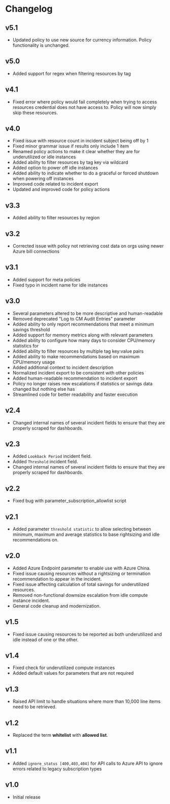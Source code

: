 # Changelog

## v5.1

- Updated policy to use new source for currency information. Policy functionality is unchanged.

## v5.0

- Added support for regex when filtering resources by tag

## v4.1

- Fixed error where policy would fail completely when trying to access resources credential does not have access to. Policy will now simply skip these resources.

## v4.0

- Fixed issue with resource count in incident subject being off by 1
- Fixed minor grammar issue if results only include 1 item
- Renamed policy actions to make it clear whether they are for underutilized or idle instances
- Added ability to filter resources by tag key via wildcard
- Added option to power off idle instances
- Added ability to indicate whether to do a graceful or forced shutdown when powering off instances
- Improved code related to incident export
- Updated and improved code for policy actions

## v3.3

- Added ability to filter resources by region

## v3.2

- Corrected issue with policy not retrieving cost data on orgs using newer Azure bill connections

## v3.1

- Added support for meta policies
- Fixed typo in incident name for idle instances

## v3.0

- Several parameters altered to be more descriptive and human-readable
- Removed deprecated "Log to CM Audit Entries" parameter
- Added ability to only report recommendations that meet a minimum savings threshold
- Added support for memory metrics along with relevant parameters
- Added ability to configure how many days to consider CPU/memory statistics for
- Added ability to filter resources by multiple tag key:value pairs
- Added ability to make recommendations based on maximum CPU/memory usage
- Added additional context to incident description
- Normalized incident export to be consistent with other policies
- Added human-readable recommendation to incident export
- Policy no longer raises new escalations if statistics or savings data changed but nothing else has
- Streamlined code for better readability and faster execution

## v2.4

- Changed internal names of several incident fields to ensure that they are properly scraped for dashboards.

## v2.3

- Added `Lookback Period` incident field.
- Added `Threshold` incident field.
- Changed internal names of several incident fields to ensure that they are properly scraped for dashboards.

## v2.2

- Fixed bug with parameter_subscription_allowlist script

## v2.1

- Added parameter `threshold statistic` to allow selecting between minimum, maximum and average statistics to base rightsizing and idle recommendations on.

## v2.0

- Added Azure Endpoint parameter to enable use with Azure China.
- Fixed issue causing resources without a rightsizing or termination recommendation to appear in the incident.
- Fixed issue affecting calculation of total savings for underutilized resources.
- Removed non-functional downsize escalation from idle compute instance incident.
- General code cleanup and modernization.

## v1.5

- Fixed issue causing resources to be reported as both underutilized and idle instead of one or the other.

## v1.4

- Fixed check for underutilized compute instances
- Added default values for parameters that are not required

## v1.3

- Raised API limit to handle situations where more than 10,000 line items need to be retrieved.

## v1.2

- Replaced the term **whitelist** with **allowed list**.

## v1.1

- Added `ignore_status [400,403,404]` for API calls to Azure API to ignore errors related to legacy subscription types

## v1.0

- Initial release

